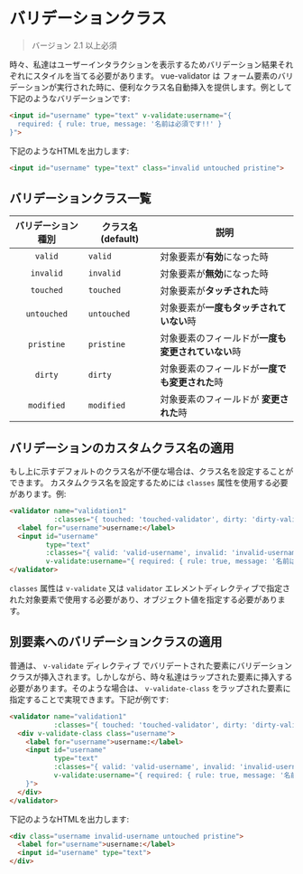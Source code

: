 # バリデーションクラス

> バージョン 2.1 以上必須

時々、私達はユーザーインタラクションを表示するためバリデーション結果それぞれにスタイルを当てる必要があります。 vue-validator は フォーム要素のバリデーションが実行された時に、便利なクラス名自動挿入を提供します。例として下記のようなバリデーションです:

```html
<input id="username" type="text" v-validate:username="{
  required: { rule: true, message: '名前は必須です!!' }
}">
```

下記のようなHTMLを出力します:

```html
<input id="username" type="text" class="invalid untouched pristine">
```

## バリデーションクラス一覧
| バリデーション種別 | クラス名 (default) | 説明|
|:---:|---|---|
| `valid` | `valid` | 対象要素が**有効**になった時 |
| `invalid` | `invalid` | 対象要素が**無効**になった時 |
| `touched` | `touched` | 対象要素が**タッチされた**時 |
| `untouched` | `untouched` | 対象要素が**一度もタッチされていない**時 |
| `pristine` | `pristine` | 対象要素のフィールドが**一度も変更されていない**時 |
| `dirty` | `dirty` | 対象要素のフィールドが**一度でも変更された**時 |
| `modified` | `modified` | 対象要素のフィールドが **変更された**時 |

## バリデーションのカスタムクラス名の適用 
もし上に示すデフォルトのクラス名が不便な場合は、クラス名を設定することができます。 カスタムクラス名を設定するためには `classes` 属性を使用する必要があります。例:

```html
<validator name="validation1" 
           :classes="{ touched: 'touched-validator', dirty: 'dirty-validator' }">
  <label for="username">username:</label>
  <input id="username" 
         type="text" 
         :classes="{ valid: 'valid-username', invalid: 'invalid-username' }" 
         v-validate:username="{ required: { rule: true, message: '名前は必須です!!' } }">
</validator>
```

`classes` 属性は `v-validate` 又は `validator` エレメントディレクティブで指定された対象要素で使用する必要があり、オブジェクト値を指定する必要があります。 

## 別要素へのバリデーションクラスの適用

普通は、 `v-validate` ディレクティブ でバリデートされた要素にバリデーションクラスが挿入されます。しかしながら、時々私達はラップされた要素に挿入する必要があります。そのような場合は、 `v-validate-class` をラップされた要素に指定することで実現できます。下記が例です:


```html
<validator name="validation1" 
           :classes="{ touched: 'touched-validator', dirty: 'dirty-validator' }">
  <div v-validate-class class="username">
    <label for="username">username:</label>
    <input id="username" 
           type="text" 
           :classes="{ valid: 'valid-username', invalid: 'invalid-username' }" 
           v-validate:username="{ required: { rule: true, message: '名前は必須です!!' }
    }">
  </div>
</validator>
```

下記のようなHTMLを出力します:

```html
<div class="username invalid-username untouched pristine">
  <label for="username">username:</label>
  <input id="username" type="text">
</div>
```

